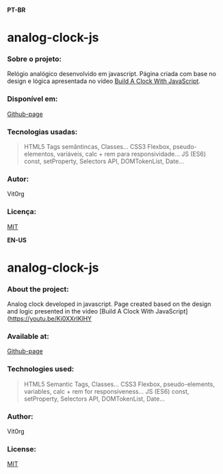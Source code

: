 **PT-BR**
# analog-clock-js

### Sobre o projeto:
Relógio analógico desenvolvido em javascript.
Página criada com base no design e lógica apresentada no vídeo [Build A Clock With JavaScript](https://youtu.be/Ki0XXrlKlHY).

### Disponível em:
[Github-page](https://vit0rg.github.io/analog-clock-js/)

### Tecnologias usadas:
> HTML5
Tags semântincas, Classes...
> CSS3
Flexbox, pseudo-elementos, variáveis, calc + rem para responsividade...
> JS (ES6)
const, setProperty, Selectors API, DOMTokenList, Date... 

### Autor:
Vit0rg

### Licença:
[MIT](https://github.com/Vit0rg/analog-clock-js/blob/master/LICENSE)

**EN-US** 
# analog-clock-js
 
### About the project: 
Analog clock developed in javascript.
Page created based on the design and logic presented in the video [Build A Clock With JavaScript](https://youtu.be/Ki0XXrlKlHY

### Available at:
[Github-page](https://vit0rg.github.io/analog-clock-js/)

### Technologies used: 
> HTML5 
Semantic Tags, Classes... 
> CSS3 
Flexbox, pseudo-elements, variables, calc + rem for responsiveness... 
> JS (ES6)
const, setProperty, Selectors API, DOMTokenList, Date...

### Author:
Vit0rg

### License:
[MIT](https://github.com/Vit0rg/analog-clock-js/blob/master/LICENSE)
